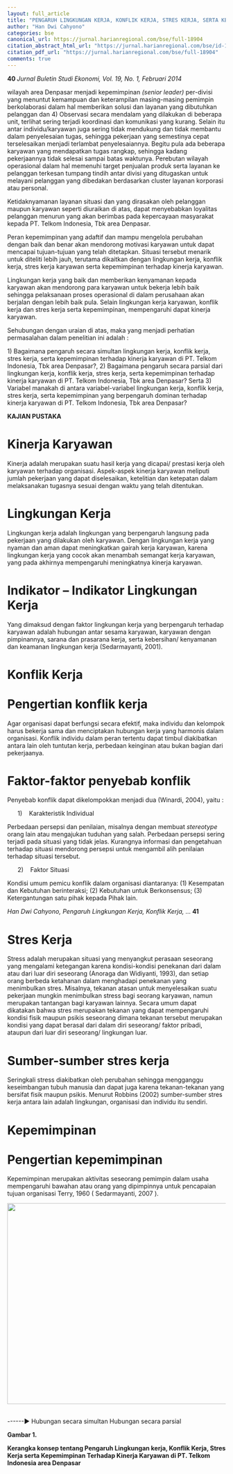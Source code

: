 ```yaml
---
layout: full_article
title: "PENGARUH LINGKUNGAN KERJA, KONFLIK KERJA, STRES KERJA, SERTA KEPEMIMPINAN TERHADAP KINERJA KARYAWAN DI PT. TELKOM INDONESIA,Tbk AREA DENPASAR"
author: "Han Dwi Cahyono"
categories: bse
canonical_url: https://jurnal.harianregional.com/bse/full-18904 
citation_abstract_html_url: "https://jurnal.harianregional.com/bse/id-18904"
citation_pdf_url: "https://jurnal.harianregional.com/bse/full-18904"  
comments: true
---
```


<p><span class="font1" style="font-weight:bold;">40 </span><span class="font0" style="font-style:italic;">Jurnal Buletin Studi Ekonomi, Vol. 19, No. 1, Februari 2014</span></p>
<p><span class="font1">wilayah area Denpasar menjadi kepemimpinan </span><span class="font1" style="font-style:italic;">(senior leader)</span><span class="font1"> per-divisi yang menuntut kemampuan dan keterampilan masing-masing pemimpin berkolaborasi dalam hal memberikan solusi dan layanan yang dibutuhkan pelanggan dan 4) Observasi secara mendalam yang dilakukan di beberapa unit, terlihat sering terjadi koordinasi dan komunikasi yang kurang. Selain itu antar individu/karyawan juga sering tidak mendukung dan tidak membantu dalam penyelesaian tugas, sehingga pekerjaan yang semestinya cepat terselesaikan menjadi terlambat penyelesaiannya. Begitu pula ada beberapa karyawan yang mendapatkan tugas rangkap, sehingga kadang pekerjaannya tidak selesai sampai batas waktunya. Perebutan wilayah operasional dalam hal memenuhi target penjualan produk serta layanan ke pelanggan terkesan tumpang tindih antar divisi yang ditugaskan untuk melayani pelanggan yang dibedakan berdasarkan cluster layanan korporasi atau personal.</span></p>
<p><span class="font1">Ketidaknyamanan layanan situasi dan yang dirasakan oleh pelanggan maupun karyawan seperti diuraikan di atas, dapat menyebabkan loyalitas pelanggan menurun yang akan berimbas pada kepercayaan masyarakat kepada PT. Telkom Indonesia, Tbk area Denpasar.</span></p>
<p><span class="font1">Peran kepemimpinan yang adaftif dan mampu mengelola perubahan dengan baik dan benar akan mendorong motivasi karyawan untuk dapat mencapai tujuan-tujuan yang telah ditetapkan. Situasi tersebut menarik untuk diteliti lebih jauh, terutama dikaitkan dengan lingkungan kerja, konflik kerja, stres kerja karyawan serta kepemimpinan terhadap kinerja karyawan.</span></p>
<p><span class="font1">Lingkungan kerja yang baik dan memberikan kenyamanan kepada karyawan akan mendorong para karyawan untuk bekerja lebih baik sehingga pelaksanaan proses operasional di dalam perusahaan akan berjalan dengan lebih baik pula. Selain lingkungan kerja karyawan, konflik kerja dan stres kerja serta kepemimpinan, mempengaruhi dapat kinerja karyawan.</span></p>
<p><span class="font1">Sehubungan dengan uraian di atas, maka yang menjadi perhatian permasalahan dalam penelitian ini adalah :</span></p>
<p><span class="font1">1) Bagaimana pengaruh secara simultan lingkungan kerja, konflik kerja, stres kerja, serta kepemimpinan terhadap kinerja karyawan di PT. Telkom Indonesia, Tbk area Denpasar?, 2) Bagaimana pengaruh secara parsial dari lingkungan kerja, konflik kerja, stres kerja, serta kepemimpinan terhadap kinerja karyawan di PT. Telkom Indonesia, Tbk area Denpasar? Serta 3) Variabel manakah di antara variabel-variabel lingkungan kerja, konflik kerja, stres kerja, serta kepemimpinan yang berpengaruh dominan terhadap kinerja karyawan di PT. Telkom Indonesia, Tbk area Denpasar?</span></p>
<p><span class="font1" style="font-weight:bold;">KAJIAN PUSTAKA</span></p><a name="caption1"></a>
<h1><a name="bookmark0"></a><span class="font1" style="font-weight:bold;"><a name="bookmark1"></a>Kinerja Karyawan</span></h1>
<p><span class="font1">Kinerja adalah merupakan suatu hasil kerja yang dicapai/ prestasi kerja oleh karyawan terhadap organisasi. Aspek-aspek kinerja karyawan meliputi jumlah pekerjaan yang dapat diselesaikan, ketelitian dan ketepatan dalam melaksanakan tugasnya sesuai dengan waktu yang telah ditentukan.</span></p>
<h1><a name="bookmark2"></a><span class="font1" style="font-weight:bold;"><a name="bookmark3"></a>Lingkungan Kerja</span></h1>
<p><span class="font1">Lingkungan kerja adalah lingkungan yang berpengaruh langsung pada pekerjaan yang dilakukan oleh karyawan. Dengan lingkungan kerja yang nyaman dan aman dapat meningkatkan gairah kerja karyawan, karena lingkungan kerja yang cocok akan menambah semangat kerja karyawan, yang pada akhirnya mempengaruhi meningkatnya kinerja karyawan.</span></p>
<h1><a name="bookmark4"></a><span class="font1" style="font-weight:bold;"><a name="bookmark5"></a>Indikator – Indikator Lingkungan Kerja</span></h1>
<p><span class="font1">Yang dimaksud dengan faktor lingkungan kerja yang berpengaruh terhadap karyawan adalah hubungan antar sesama karyawan, karyawan dengan pimpinannya, sarana dan prasarana kerja, serta kebersihan/ kenyamanan dan keamanan lingkungan kerja (Sedarmayanti, 2001).</span></p>
<h1><a name="bookmark6"></a><span class="font1" style="font-weight:bold;"><a name="bookmark7"></a>Konflik Kerja</span><br><br><span class="font1" style="font-weight:bold;"><a name="bookmark8"></a>Pengertian konflik kerja</span></h1>
<p><span class="font1">Agar organisasi dapat berfungsi secara efektif, maka individu dan kelompok harus bekerja sama dan menciptakan hubungan kerja yang harmonis dalam organisasi. Konflik individu dalam peran tertentu dapat timbul diakibatkan antara lain oleh tuntutan kerja, perbedaan keinginan atau bukan bagian dari pekerjaanya.</span></p>
<h1><a name="bookmark9"></a><span class="font1" style="font-weight:bold;"><a name="bookmark10"></a>Faktor-faktor penyebab konflik</span></h1>
<p><span class="font1">Penyebab konflik dapat dikelompokkan menjadi dua (Winardi, 2004), yaitu :</span></p>
<ul style="list-style:none;"><li>
<p><span class="font1">1) &nbsp;&nbsp;&nbsp;Karakteristik Individual</span></p></li></ul>
<p><span class="font1">Perbedaan persepsi dan penilaian, misalnya dengan membuat </span><span class="font1" style="font-style:italic;">stereotype</span><span class="font1"> orang lain atau mengajukan tuduhan yang salah. Perbedaan persepsi sering terjadi pada situasi yang tidak jelas. Kurangnya informasi dan pengetahuan terhadap situasi mendorong persepsi untuk mengambil alih penilaian terhadap situasi tersebut.</span></p>
<ul style="list-style:none;"><li>
<p><span class="font1">2) &nbsp;&nbsp;&nbsp;Faktor Situasi</span></p></li></ul>
<p><span class="font1">Kondisi umum pemicu konflik dalam organisasi diantaranya: (1) Kesempatan dan Kebutuhan berinteraksi; (2) Kebutuhan untuk Berkonsensus; (3) Ketergantungan satu pihak kepada Pihak lain.</span></p>
<p><span class="font0" style="font-style:italic;">Han Dwi Cahyono, Pengaruh Lingkungan Kerja, Konflik Kerja, ...</span><span class="font1" style="font-weight:bold;"> 41</span></p>
<h1><a name="bookmark11"></a><span class="font1" style="font-weight:bold;"><a name="bookmark12"></a>Stres Kerja</span></h1>
<p><span class="font1">Stress adalah merupakan situasi yang menyangkut perasaan seseorang yang mengalami ketegangan karena kondisi-kondisi penekanan dari dalam atau dari luar diri seseorang (Anoraga dan Widiyanti, 1993), dan setiap orang berbeda ketahanan dalam menghadapi penekanan yang menimbulkan stres. Misalnya, tekanan atasan untuk menyelesaikan suatu pekerjaan mungkin menimbulkan stress bagi seorang karyawan, namun merupakan tantangan bagi karyawan lainnya. Secara umum dapat dikatakan bahwa stres merupakan tekanan yang dapat mempengaruhi kondisi fisik maupun psikis seseorang dimana tekanan tersebut merupakan kondisi yang dapat berasal dari dalam diri seseorang/ faktor pribadi, ataupun dari luar diri seseorang/ lingkungan luar.</span></p>
<h1><a name="bookmark13"></a><span class="font1" style="font-weight:bold;"><a name="bookmark14"></a>Sumber-sumber stres kerja</span></h1>
<p><span class="font1">Seringkali stress diakibatkan oleh perubahan sehingga mengganggu keseimbangan tubuh manusia dan dapat juga karena tekanan-tekanan yang bersifat fisik maupun psikis. Menurut Robbins (2002) sumber-sumber stres kerja antara lain adalah lingkungan, organisasi dan individu itu sendiri.</span></p>
<h1><a name="bookmark15"></a><span class="font1" style="font-weight:bold;"><a name="bookmark16"></a>Kepemimpinan</span><br><br><span class="font1" style="font-weight:bold;"><a name="bookmark17"></a>Pengertian kepemimpinan</span></h1>
<p><span class="font1">Kepemimpinan merupakan aktivitas seseorang pemimpin dalam usaha mempengaruhi bawahan atau orang yang dipimpinnya untuk pencapaian tujuan organisasi Terry, 1960 ( Sedarmayanti, 2007 ).</span></p>
<div><img src="https://jurnal.harianregional.com/media/18904-1.png" alt="" style="width:388pt;height:347pt;">
</div><br clear="all">
<p><span class="font1">------► Hubungan secara simultan Hubungan secara parsial</span></p>
<p><span class="font1" style="font-weight:bold;">Gambar 1.</span></p>
<p><span class="font1" style="font-weight:bold;">Kerangka konsep tentang Pengaruh Lingkungan kerja, Konflik Kerja, Stres Kerja serta Kepemimpinan Terhadap Kinerja Karyawan di PT. Telkom Indonesia area Denpasar</span></p>